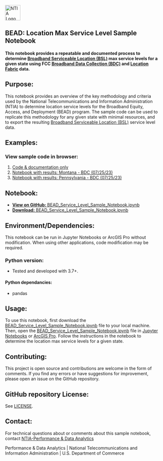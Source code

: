 <img src="https://www.ntia.gov/themes/custom/ntia_uswds//img/NTIAlogo-official.svg" alt="NTIA Logo" width="50em" align="center">

## BEAD: Location Max Service Level Sample Notebook

#### This notebook provides a repeatable and documented process to determine [Broadband Serviceable Location (BSL)](https://help.bdc.fcc.gov/hc/en-us/articles/16842264428059-About-the-Fabric-What-a-Broadband-Serviceable-Location-BSL-Is-and-Is-Not) max service levels for a given state using FCC [Broadband Data Collection (BDC)](https://www.fcc.gov/BroadbandData) and [Location Fabric](https://help.bdc.fcc.gov/hc/en-us/articles/5375384069659-What-is-the-Location-Fabric-) data.

## Purpose:

This notebook provides an overview of the key methodology and criteria used by the National Telecommunications and Information Administration (NTIA) to determine location service levels for the Broadband Equity, Access, and Deployment (BEAD) program. The sample code can be used to replicate this methodology for any given state with minimal resources, and to export the resulting [Broadband Serviceable Location (BSL)](https://help.bdc.fcc.gov/hc/en-us/articles/16842264428059-About-the-Fabric-What-a-Broadband-Serviceable-Location-BSL-Is-and-Is-Not) service level data.

## Examples:

### View sample code in browser:

1. [Code & documentation only](https://symmetrical-adventure-29vnp2w.pages.github.io/BEAD_Service_Level_Sample_Notebook_No_Output.html)
1. [Notebook with results: Montana - BDC (07/25/23)](https://symmetrical-adventure-29vnp2w.pages.github.io/BEAD_Service_Level_Sample_Notebook(Montana).html)
1. [Notebook with results: Pennsylvania - BDC (07/25/23)](https://symmetrical-adventure-29vnp2w.pages.github.io//BEAD_Service_Level_Sample_Notebook(Pennsylvania).html)

## Notebook:

   - [**View on GitHub:** BEAD_Service_Level_Sample_Notebook.ipynb](https://github.com/NBAMGIS/BDC_Service_Levels_Python_Sample_Notebook/blob/main/BEAD_Service_Level_Sample_Notebook.ipynb)
   - [**Download:** BEAD_Service_Level_Sample_Notebook.ipynb](./BEAD_Service_Level_Sample_Notebook.ipynb)

## Environment/Dependencies:

This notebook can be run in Jupyter Notebooks or ArcGIS Pro without modification.  When using other applications, code modification may be required. 

### Python version:
   - Tested and developed with 3.7+.
     
#### Python dependancies:
   - pandas

## Usage:
To use this notebook, first download the [BEAD_Service_Level_Sample_Notebook.ipynb](./BEAD_Service_Level_Sample_Notebook.ipynb) file to your local machine. Then, open the [BEAD_Service_Level_Sample_Notebook.ipynb](./BEAD_Service_Level_Sample_Notebook.ipynb) file in [Jupyter Notebooks]( https://jupyter.org)  or  [ArcGIS Pro]( https://pro.arcgis.com/en/pro-app/latest/arcpy/get-started/pro-notebooks.htm). Follow the instructions in the notebook to determine the location max service levels for a given state.

## Contributing:

This project is open source and contributions are welcome in the form of comments. 
If you find any errors or have suggestions for improvement, please open an issue on the GitHub repository.

## GitHub repository License:

See [LICENSE](./LICENSE.md).

## Contact:

For technical questions about or comments about this sample notebook, contact [NTIA-Performance & Data Analytics](mailto:nbam@ntia.gov)

Performance & Data Analytics | National Telecommunications and Information Administration | U.S. Department of Commerce

